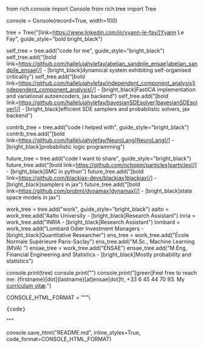 from rich.console import Console
from rich.tree import Tree

console = Console(record=True, width=100)

tree = Tree("[link=https://www.linkedin.com/in/yvann-le-fay/]Yvann Le Fay", guide_style="bold bright_black")

self_tree = tree.add("code for me", guide_style="bright_black")
self_tree.add("[bold link=https://github.com/hallelujahylefay/abelian_sandpile_ensae]abelian_sandpile_ensae[/]  - [bright_black]dynamical system exhibiting self-organised criticality")
self_tree.add("[bold link=https://github.com/hallelujahylefay/independent_component_analysis]independent_component_analysis[/]                - [bright_black]FastICA implementation and variational autoencoders, jax backend")
self_tree.add("[bold link=https://github.com/hallelujahylefay/bayesianSDEsolver]bayesianSDEsolver[/]                - [bright_black]efficient SDE samplers and probabilistic solvers, jax backend")


contrib_tree = tree.add("code I helped with", guide_style="bright_black")
contrib_tree.add("[bold link=https://github.com/hallelujahylefay/NeuroLang]NeuroLang[/]                             - [bright_black]probabilistic logic programming")

future_tree = tree.add("code I want to share", guide_style="bright_black")
future_tree.add("[bold link=https://github.com/nchopin/particles]particles[/]                            - [bright_black]SMC in python")
future_tree.add("[bold link=https://github.com/blackjax-devs/blackjax]blackjax[/]                            - [bright_black]samplers in jax")
future_tree.add("[bold link=https://github.com/probml/dynamax]dynamax[/]                             - [bright_black]state space models in jax")

work_tree = tree.add("work", guide_style="bright_black")
aalto = work_tree.add("Aalto University                              - [bright_black]Research Assistant")
inria = work_tree.add("INRIA                              - [bright_black]Research Assistant")
lombard = work_tree.add("Lombard Odier Investment Managers                              - [bright_black]Quantitative Researcher")
ens_tree = work_tree.add("École Normale Supérieure Paris-Saclay")
ens_tree.add("M.Sc., Machine Learning (MVA)       ")
ensae_tree = work_tree.add("ENSAE")
ensae_tree.add("M.Eng, Financial Engineering and Statistics       - [bright_black]Mostly probability and statistics")

console.print(tree)
console.print("")
console.print("[green]Feel free to reach me: {firstname}[dot]{lastname}[at]ensae[dot]fr, +33 6 45 44 70 93. My [curriculum vitæ](https://github.com/hallelujahylefay/curriculum-vitae/blob/main/CV.pdf).")

CONSOLE_HTML_FORMAT = """\
<pre style="font-family:Menlo,'DejaVu Sans Mono',consolas,'Courier New',monospace">{code}</pre>
"""

console.save_html("README.md", inline_styles=True, code_format=CONSOLE_HTML_FORMAT)